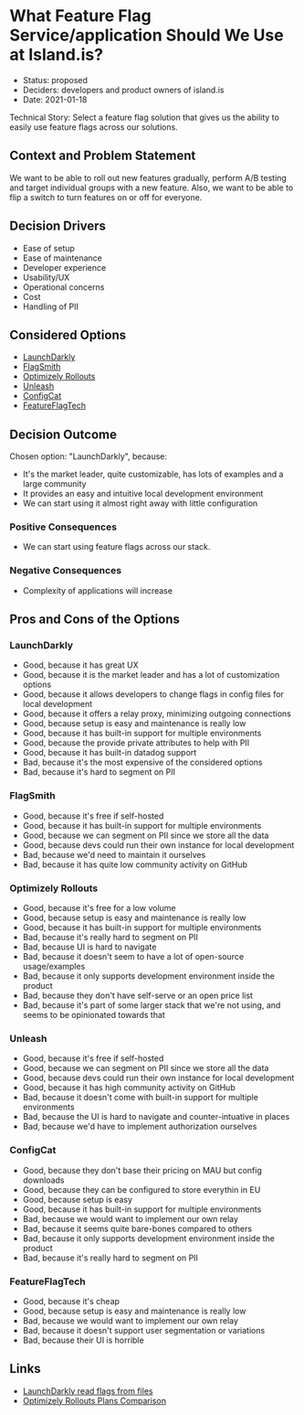 # What Feature Flag Service/application Should We Use at Island.is?

- Status: proposed
- Deciders: developers and product owners of island.is
- Date: 2021-01-18

Technical Story: Select a feature flag solution that gives us the ability to easily use feature flags across our solutions.

## Context and Problem Statement

We want to be able to roll out new features gradually, perform A/B testing and target individual groups with a new feature. Also, we want to be able to flip a switch to turn features on or off for everyone.

## Decision Drivers

- Ease of setup
- Ease of maintenance
- Developer experience
- Usability/UX
- Operational concerns
- Cost
- Handling of PII

## Considered Options

- [LaunchDarkly](https://launchdarkly.com/)
- [FlagSmith](https://www.flagsmith.com/)
- [Optimizely Rollouts](https://www.optimizely.com/rollouts)
- [Unleash](https://github.com/Unleash/unleash)
- [ConfigCat](https://configcat.com)
- [FeatureFlagTech](https://featureflag.tech)

## Decision Outcome

Chosen option: "LaunchDarkly", because:

- It's the market leader, quite customizable, has lots of examples and a large community
- It provides an easy and intuitive local development environment
- We can start using it almost right away with little configuration

### Positive Consequences

- We can start using feature flags across our stack.

### Negative Consequences

- Complexity of applications will increase

## Pros and Cons of the Options

### LaunchDarkly

- Good, because it has great UX
- Good, because it is the market leader and has a lot of customization options
- Good, because it allows developers to change flags in config files for local development
- Good, because it offers a relay proxy, minimizing outgoing connections
- Good, because setup is easy and maintenance is really low
- Good, because it has built-in support for multiple environments
- Good, because the provide private attributes to help with PII
- Good, because it has built-in datadog support
- Bad, because it's the most expensive of the considered options
- Bad, because it's hard to segment on PII

### FlagSmith

- Good, because it's free if self-hosted
- Good, because it has built-in support for multiple environments
- Good, because we can segment on PII since we store all the data
- Good, because devs could run their own instance for local development
- Bad, because we'd need to maintain it ourselves
- Bad, because it has quite low community activity on GitHub

### Optimizely Rollouts

- Good, because it's free for a low volume
- Good, because setup is easy and maintenance is really low
- Good, because it has built-in support for multiple environments
- Bad, because it's really hard to segment on PII
- Bad, because UI is hard to navigate
- Bad, because it doesn't seem to have a lot of open-source usage/examples
- Bad, because it only supports development environment inside the product
- Bad, because they don't have self-serve or an open price list
- Bad, because it's part of some larger stack that we're not using, and seems to be opinionated towards that

### Unleash

- Good, because it's free if self-hosted
- Good, because we can segment on PII since we store all the data
- Good, because devs could run their own instance for local development
- Good, because it has high community activity on GitHub
- Bad, because it doesn't come with built-in support for multiple environments
- Bad, because the UI is hard to navigate and counter-intuative in places
- Bad, because we'd have to implement authorization ourselves

### ConfigCat

- Good, because they don't base their pricing on MAU but config downloads
- Good, because they can be configured to store everythin in EU
- Good, because setup is easy
- Good, because it has built-in support for multiple environments
- Bad, because we would want to implement our own relay
- Bad, because it seems quite bare-bones compared to others
- Bad, because it only supports development environment inside the product
- Bad, because it's really hard to segment on PII

### FeatureFlagTech

- Good, because it's cheap
- Good, because setup is easy and maintenance is really low
- Bad, because we would want to implement our own relay
- Bad, because it doesn't support user segmentation or variations
- Bad, because their UI is horrible

## Links

- [LaunchDarkly read flags from files](https://docs.launchdarkly.com/sdk/concepts/flags-from-files)
- [Optimizely Rollouts Plans Comparison](https://www.optimizely.com/compare-rollouts-plans/)
